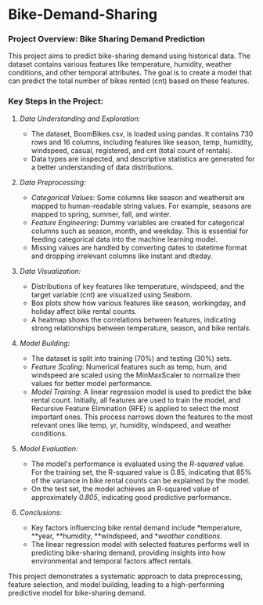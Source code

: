 # Bike-Demand-Sharing

### Project Overview: Bike Sharing Demand Prediction

This project aims to predict bike-sharing demand using historical data. The dataset contains various features like temperature, humidity, weather conditions, and other temporal attributes. The goal is to create a model that can predict the total number of bikes rented (cnt) based on these features.

### Key Steps in the Project:

1. *Data Understanding and Exploration:*
   - The dataset, BoomBikes.csv, is loaded using pandas. It contains 730 rows and 16 columns, including features like season, temp, humidity, windspeed, casual, registered, and cnt (total count of rentals).
   - Data types are inspected, and descriptive statistics are generated for a better understanding of data distributions.
   
2. *Data Preprocessing:*
   - *Categorical Values*: Some columns like season and weathersit are mapped to human-readable string values. For example, seasons are mapped to spring, summer, fall, and winter.
   - *Feature Engineering*: Dummy variables are created for categorical columns such as season, month, and weekday. This is essential for feeding categorical data into the machine learning model.
   - Missing values are handled by converting dates to datetime format and dropping irrelevant columns like instant and dteday.

3. *Data Visualization:*
   - Distributions of key features like temperature, windspeed, and the target variable (cnt) are visualized using Seaborn.
   - Box plots show how various features like season, workingday, and holiday affect bike rental counts.
   - A heatmap shows the correlations between features, indicating strong relationships between temperature, season, and bike rentals.

4. *Model Building:*
   - The dataset is split into training (70%) and testing (30%) sets.
   - *Feature Scaling*: Numerical features such as temp, hum, and windspeed are scaled using the MinMaxScaler to normalize their values for better model performance.
   - *Model Training*: A linear regression model is used to predict the bike rental count. Initially, all features are used to train the model, and Recursive Feature Elimination (RFE) is applied to select the most important ones. This process narrows down the features to the most relevant ones like temp, yr, humidity, windspeed, and weather conditions.

5. *Model Evaluation:*
   - The model's performance is evaluated using the *R-squared* value. For the training set, the R-squared value is 0.85, indicating that 85% of the variance in bike rental counts can be explained by the model.
   - On the test set, the model achieves an R-squared value of approximately *0.805*, indicating good predictive performance.

6. *Conclusions:*
   - Key factors influencing bike rental demand include *temperature, **year, **humidity, **windspeed, and **weather conditions*.
   - The linear regression model with selected features performs well in predicting bike-sharing demand, providing insights into how environmental and temporal factors affect rentals.

This project demonstrates a systematic approach to data preprocessing, feature selection, and model building, leading to a high-performing predictive model for bike-sharing demand.
